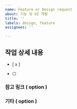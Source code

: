 ```yaml
---
name: Feature or Design request
about: 기능 및 UI 개발
title: ''
labels: design, feature
assignees: ''

---
```


## 작업 상세 내용
- [ x ]
- [ ]

### 참고 링크 ( option )


### 기타 ( option )
